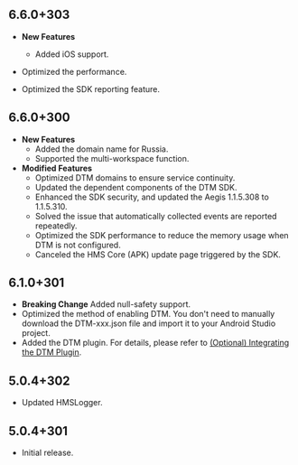 ## 6.6.0+303

- **New Features**
  - Added iOS support.

- Optimized the performance.
- Optimized the SDK reporting feature.

## 6.6.0+300

- **New Features**
  - Added the domain name for Russia.
  - Supported the multi-workspace function.
- **Modified Features**
  - Optimized DTM domains to ensure service continuity.
  - Updated the dependent components of the DTM SDK.
  - Enhanced the SDK security, and updated the Aegis 1.1.5.308 to 1.1.5.310.
  - Solved the issue that automatically collected events are reported repeatedly.
  - Optimized the SDK performance to reduce the memory usage when DTM is not configured.
  - Canceled the HMS Core (APK) update page triggered by the SDK.

## 6.1.0+301

- **Breaking Change** Added null-safety support.
- Optimized the method of enabling DTM. You don't need to manually download the DTM-xxx.json file and import it to your Android Studio project.
- Added the DTM plugin. For details, please refer to [(Optional) Integrating the DTM Plugin](https://developer.huawei.com/consumer/en/doc/development/HMSCore-Guides/android-sdk-0000001050041968#EN-US_TOPIC_0000001070586045__section39741922104616?ha_source=hms1).

## 5.0.4+302

- Updated HMSLogger.

## 5.0.4+301

- Initial release.
